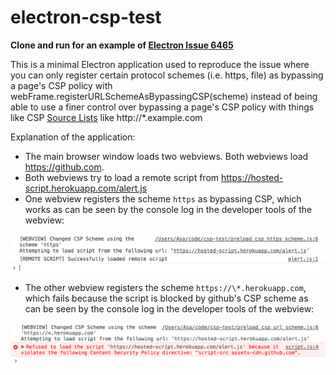 # electron-csp-test

**Clone and run for an example of [Electron Issue 6465](https://github.com/electron/electron/issues/6465)**

This is a minimal Electron application used to reproduce the issue where you can only register certain protocol schemes (i.e. https, file) as bypassing a page's CSP policy with webFrame.registerURLSchemeAsBypassingCSP(scheme) instead of being able to use a finer control over bypassing a page's CSP policy with things like CSP [Source Lists](https://developer.mozilla.org/en-US/docs/Web/Security/CSP/CSP_policy_directives#Source_lists) like http://\*.example.com

Explanation of the application:

* The main browser window loads two webviews. Both webviews load https://github.com.
* Both webviews try to load a remote script from https://hosted-script.herokuapp.com/alert.js
* One webview registers the scheme `https` as bypassing CSP, which works as can be seen by the console log in the developer tools of the webview:

![Alt text](./screenshots/WorkingCSP3.png?raw=true "Working CSP")

* The other webview registers the scheme `https://\*.herokuapp.com`, which fails because the script is blocked by github's CSP scheme as can be seen by the console log in the developer tools of the webview:

![Alt text](./screenshots/BrokenCSP3.png?raw=true "Broken CSP")
